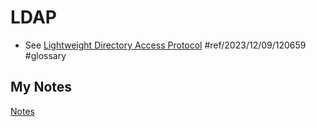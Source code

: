 # LDAP
- See [Lightweight Directory Access Protocol](lightweight-directory-access-protocol.md) #ref/2023/12/09/120659 #glossary
## My Notes
[Notes](mynotes/ldap-notes.md)
